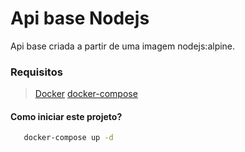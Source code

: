 # Api base Nodejs

Api base criada a partir de uma imagem nodejs:alpine.
### Requisitos 
> [Docker](https://docs.docker.com/engine/install/ubuntu/)
> [docker-compose](https://docs.docker.com/compose/install/)


#### Como iniciar este projeto?

```bash
   docker-compose up -d
```